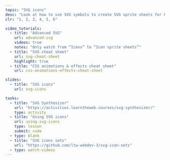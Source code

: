 ```yaml
---
topic: "SVG icons"
desc: "Look at how to use SVG symbols to create SVG sprite sheets for better performance and reusable systems."
clr: "1, 2, 3, 4, 5, 6"

video_tutorials:
  - title: "Advanced SVG"
    url: advanced-svg
    videos: true
    notes: "Only watch from “Icons” to “Icon sprite sheets”"
  - title: "SVG cheat sheet"
    url: svg-cheat-sheet
    highlight: true
  - title: "CSS animations & effects cheat sheet"
    url: css-animations-effects-cheat-sheet

slides:
  - title: "SVG icons"
    url: svg-icons

tasks:
  - title: "SVG Synthesizer"
    url: "https://activities.learntheweb.courses/svg-synthesizer/"
    type: activity
  - title: "Using SVG icons"
    url: using-svg-icons
    type: lesson
    submit: code
  - type: blank
  - title: "SVG icons sets"
    url: "https://github.com/ltw-webdev-3/svg-icon-sets"
  - type: watch-videos
---
```

